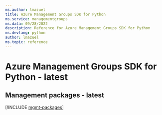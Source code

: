 ```yaml
---
ms.author: lmazuel
title: Azure Management Groups SDK for Python
ms.service: managementgroups
ms.data: 09/28/2022
description: Reference for Azure Management Groups SDK for Python
ms.devlang: python
author: lmazuel
ms.topic: reference
---
```

# Azure Management Groups SDK for Python - latest

## Management packages - latest
[!INCLUDE [mgmt-packages](management-groups-mgmt-index.md)]